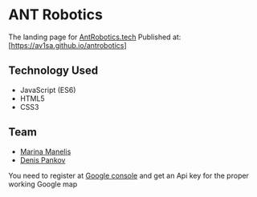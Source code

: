 # ANT Robotics
The landing page for [AntRobotics.tech](https://antrobotics.tech/)
Published at: [https://av1sa.github.io/antrobotics]

## Technology Used
* JavaScript (ES6)
* HTML5
* CSS3

## Team

* [Marina Manelis](https://github.com/Av1sa)
* [Denis Pankov](https://github.com/idenispankov)

You need to register at [Google console](https://console.cloud.google.com/) and get an Api key for the proper working Google map

